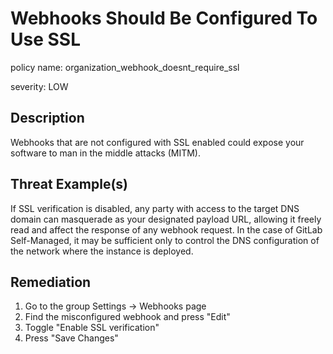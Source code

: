 # Webhooks Should Be Configured To Use SSL

policy name: organization_webhook_doesnt_require_ssl

severity: LOW

## Description

Webhooks that are not configured with SSL enabled could expose your software to
man in the middle attacks (MITM).

## Threat Example(s)

If SSL verification is disabled, any party with access to the target DNS domain
can masquerade as your designated payload URL, allowing it freely read and
affect the response of any webhook request.
In the case of GitLab Self-Managed, it may be sufficient only to control the
DNS configuration of the network where the instance is deployed.

## Remediation

1. Go to the group Settings -> Webhooks page
2. Find the misconfigured webhook and press "Edit"
3. Toggle "Enable SSL verification"
4. Press "Save Changes"
